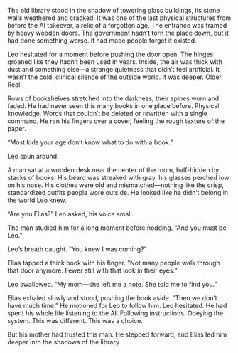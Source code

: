 
The old library stood in the shadow of towering glass buildings, its
stone walls weathered and cracked. It was one of the last physical
structures from before the AI takeover, a relic of a forgotten
age. The entrance was framed by heavy wooden doors. The government
hadn’t torn the place down, but it had done something worse. It had
made people forget it existed.

Leo hesitated for a moment before pushing the door open. The hinges
groaned like they hadn’t been used in years. Inside, the air was thick
with dust and something else—a strange quietness that didn’t feel
artificial. It wasn’t the cold, clinical silence of the outside
world. It was deeper. Older. Real.

Rows of bookshelves stretched into the darkness, their spines worn and
faded. He had never seen this many books in one place before. Physical
knowledge. Words that couldn’t be deleted or rewritten with a single
command. He ran his fingers over a cover, feeling the rough texture of
the paper.

“Most kids your age don’t know what to do with a book.”  

Leo spun around.  

A man sat at a wooden desk near the center of the room, half-hidden by
stacks of books. His beard was streaked with gray, his glasses perched
low on his nose. His clothes were old and mismatched—nothing like the
crisp, standardized outfits people wore outside. He looked like he
didn’t belong in the world Leo knew.

“Are you Elias?” Leo asked, his voice small.  

The man studied him for a long moment before nodding. “And you must be
Leo.”

Leo’s breath caught. “You knew I was coming?”

Elias tapped a thick book with his finger. “Not many people walk
through that door anymore. Fewer still with that look in their eyes.”

Leo swallowed. “My mom—she left me a note. She told me to find you.”  

Elias exhaled slowly and stood, pushing the book aside. “Then we don’t
have much time.” He motioned for Leo to follow him. Leo hesitated. He
had spent his whole life listening to the AI. Following
instructions. Obeying the system. This was different. This was a
choice.

But his mother had trusted this man. He stepped forward, and Elias led
him deeper into the shadows of the library.
